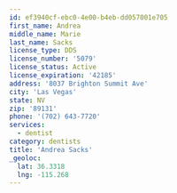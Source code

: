 ```yaml
---
id: ef3940cf-ebc0-4e00-b4eb-dd057001e705
first_name: Andrea
middle_name: Marie
last_name: Sacks
license_type: DDS
license_number: '5079'
license_status: Active
license_expiration: '42185'
address: '8037 Brighton Summit Ave'
city: 'Las Vegas'
state: NV
zip: '89131'
phone: '(702) 643-7720'
services:
  - dentist
category: dentists
title: 'Andrea Sacks'
_geoloc:
  lat: 36.3318
  lng: -115.268
---
```

